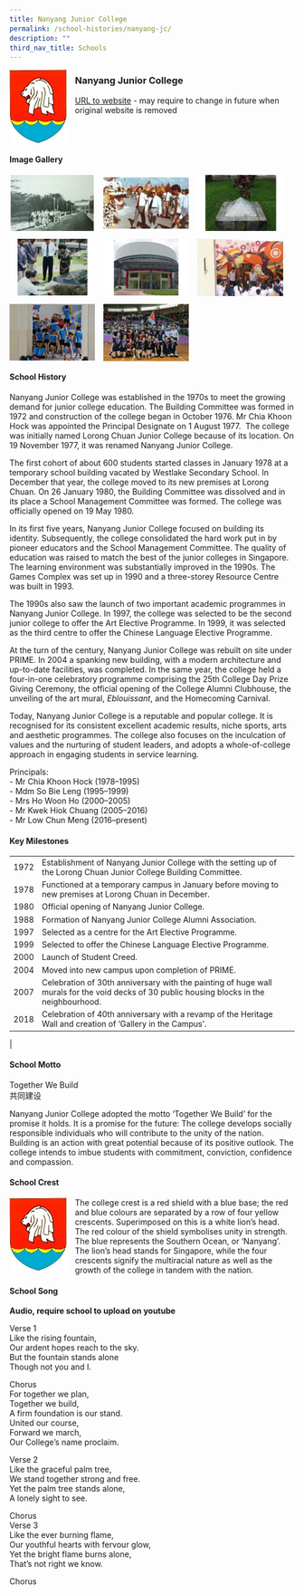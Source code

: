 ```yaml
---
title: Nanyang Junior College
permalink: /school-histories/nanyang-jc/
description: ""
third_nav_title: Schools
---
```

<img src="/images/nanyangjc1.jpg" style="width:20%;margin-right:15px;" align = "left">

### **Nanyang Junior College**
[URL to website](https://nanyangjc.moe.edu.sg/) - may require to change in future when original website is removed

<br clear="left">

#### **Image Gallery**

<p><a href="/images/nanyangjc2.jpg">  
<img src="/images/nanyangjc2.jpg" style="width:30%;margin-right:15px;" align = "left">
</a></p>

<p><a href="/images/nanyangjc3.jpg">  
<img src="/images/nanyangjc3.jpg" style="width:30%;margin-right:15px;" align = "left">
</a></p>

<p><a href="/images/nanyangjc4.jpg">  
<img src="/images/nanyangjc4.jpg" style="width:30%;margin-right:15px;" align = "left">
</a></p>

<br clear="left">

<p><a href="/images/nanyangjc5.jpg">  
<img src="/images/nanyangjc5.jpg" style="width:30%;margin-right:15px;" align = "left">
</a></p>

<p><a href="/images/nanyangjc6.jpg">  
<img src="/images/nanyangjc6.jpg" style="width:30%;margin-right:15px;" align = "left">
</a></p>

<p><a href="/images/nanyangjc7.jpg">  
<img src="/images/nanyangjc7.jpg" style="width:30%;margin-right:15px;" align = "left">
</a></p>

<br clear="left">

<p><a href="/images/nanyangjc8.jpg">  
<img src="/images/nanyangjc8.jpg" style="width:30%;margin-right:15px;" align = "left">
</a></p>

<p><a href="/images/nanyangjc9.jpg">  
<img src="/images/nanyangjc9.jpg" style="width:30%;margin-right:15px;" align = "left">
</a></p>

<br clear="left">

#### **School History**
Nanyang Junior College was established in the 1970s to meet the growing demand for junior college education. The Building Committee was formed in 1972 and construction of the college began in October 1976. Mr Chia Khoon Hock was appointed the Principal Designate on 1 August 1977.  The college was initially named Lorong Chuan Junior College because of its location. On 19 November 1977, it was renamed Nanyang Junior College.

The first cohort of about 600 students started classes in January 1978 at a temporary school building vacated by Westlake Secondary School. In December that year, the college moved to its new premises at Lorong Chuan. On 26 January 1980, the Building Committee was dissolved and in its place a School Management Committee was formed. The college was officially opened on 19 May 1980.

In its first five years, Nanyang Junior College focused on building its identity. Subsequently, the college consolidated the hard work put in by pioneer educators and the School Management Committee. The quality of education was raised to match the best of the junior colleges in Singapore. The learning environment was substantially improved in the 1990s. The Games Complex was set up in 1990 and a three-storey Resource Centre was built in 1993.

The 1990s also saw the launch of two important academic programmes in Nanyang Junior College. In 1997, the college was selected to be the second junior college to offer the Art Elective Programme. In 1999, it was selected as the third centre to offer the Chinese Language Elective Programme.

At the turn of the century, Nanyang Junior College was rebuilt on site under PRIME. In 2004 a spanking new building, with a modern architecture and up-to-date facilities, was completed. In the same year, the college held a four-in-one celebratory programme comprising the 25th College Day Prize Giving Ceremony, the official opening of the College Alumni Clubhouse, the unveiling of the art mural, _Eblouissant_, and the Homecoming Carnival.

Today, Nanyang Junior College is a reputable and popular college. It is recognised for its consistent excellent academic results, niche sports, arts and aesthetic programmes. The college also focuses on the inculcation of values and the nurturing of student leaders, and adopts a whole-of-college approach in engaging students in service learning.

Principals:<br>
\- Mr Chia Khoon Hock (1978–1995)<br>
\- Mdm So Bie Leng (1995–1999)<br>
\- Mrs Ho Woon Ho (2000–2005)<br>
\- Mr Kwek Hiok Chuang (2005–2016)<br>
\- Mr Low Chun Meng (2016–present)

#### **Key Milestones**

|  |  |
|:---:|---|
| 1972 | Establishment of Nanyang Junior College with the setting up of the Lorong Chuan Junior College Building Committee. |
| 1978 | Functioned at a temporary campus in January before moving to new premises at Lorong Chuan in December. |
| 1980 | Official opening of Nanyang Junior College. |
| 1988 | Formation of Nanyang Junior College Alumni Association. |
| 1997 | Selected as a centre for the Art Elective Programme. |
| 1999 | Selected to offer the Chinese Language Elective Programme. |
| 2000 | Launch of Student Creed. |
| 2004 | Moved into new campus upon completion of PRIME. |
| 2007 | Celebration of 30th anniversary with the painting of huge wall murals for the void decks of 30 public housing blocks in the neighbourhood. |
| 2018 | Celebration of 40th anniversary with a revamp of the Heritage Wall and creation of ‘Gallery in the Campus’. |
|

#### **School Motto**
Together We Build<br>
共同建设

Nanyang Junior College adopted the motto ‘Together We Build’ for the promise it holds. It is a promise for the future: The college develops socially responsible individuals who will contribute to the unity of the nation. Building is an action with great potential because of its positive outlook. The college intends to imbue students with commitment, conviction, confidence and compassion.

#### **School Crest**
<img src="/images/nanyangjc1.jpg" style="width:20%;margin-right:15px;" align = "left">

The college crest is a red shield with a blue base; the red and blue colours are separated by a row of four yellow crescents. Superimposed on this is a white lion’s head. The red colour of the shield symbolises unity in strength. The blue represents the Southern Ocean, or ‘Nanyang’. The lion’s head stands for Singapore, while the four crescents signify the multiracial nature as well as the growth of the college in tandem with the nation.

#### **School Song**
**Audio, require school to upload on youtube**

Verse 1<br>
Like the rising fountain,<br>
Our ardent hopes reach to the sky.<br>
But the fountain stands alone<br>
Though not you and I.

Chorus<br>
For together we plan,<br>
Together we build,<br>
A firm foundation is our stand.<br>
United our course,<br>
Forward we march,<br>
Our College’s name proclaim.

Verse 2<br>
Like the graceful palm tree,<br>
We stand together strong and free.<br>
Yet the palm tree stands alone,<br>
A lonely sight to see.

Chorus<br>
Verse 3<br>
Like the ever burning flame,<br>
Our youthful hearts with fervour glow,<br>
Yet the bright flame burns alone,<br>
That’s not right we know.
  
Chorus